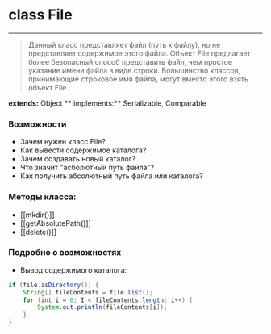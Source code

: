 # class File
---

>Данный класс представляет файл (путь к файлу), но не представляет содержимое этого файла. Объект File предлагает более безопасный способ представить файл, чем простое указание имени файла в виде строки. Большинство классов, принимающие строковое имя файла, могут вместо этого взять объект File.

**extends:** Object
** implements:** Serializable, Comparable<File>
	
### Возможности

- Зачем нужен класс File?
- Как вывести содержимое каталога?
- Зачем создавать новый каталог?
- Что значит "асболютный путь файла"?
- Как получить абсолютный путь файла или каталога?
	
### Методы класса:
- [[mkdir()]]
- [[getAbsolutePath()]]
- [[delete()]]
	
### Подробно о возможностях

- Вывод содержимого каталога:

```java
if (file.isDirectory()) {
	String[] fileContents = file.list();
	for (int i = 0; I < fileContents.length; i++) {
		System.out.println(fileContents[i]);
	}
}
```